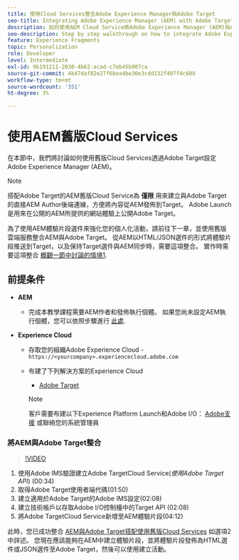 ```yaml
---
title: 使用Cloud Services整合Adobe Experience Manager與Adobe Target
seo-title: Integrating Adobe Experience Manager (AEM) with Adobe Target using Legacy Cloud Services
description: 如何使用AEM Cloud Service將Adobe Experience Manager (AEM)與Adobe Target整合的分步逐步解說
seo-description: Step by step walkthrough on how to integrate Adobe Experience Manager (AEM) with Adobe Target using AEM Cloud Service
feature: Experience Fragments
topic: Personalization
role: Developer
level: Intermediate
exl-id: 9b191211-2030-4b62-acad-c7eb45b807ca
source-git-commit: 4b47daf82e27f6bea4be30e3cdd132f497f4c609
workflow-type: tm+mt
source-wordcount: '351'
ht-degree: 3%

---
```


# 使用AEM舊版Cloud Services

在本節中，我們將討論如何使用舊版Cloud Services透過Adobe Target設定Adobe Experience Manager (AEM)。

>[!NOTE]
>
> 搭配Adobe Target的AEM舊版Cloud Service為 **僅限** 用來建立與Adobe Target的直接AEM Author後端連線，方便將內容從AEM發佈到Target。 Adobe Launch是用來在公開的AEM所提供的網站體驗上公開Adobe Target。

為了使用AEM體驗片段選件來強化您的個人化活動，請前往下一章，並使用舊版雲端服務整合AEM與Adobe Target。 從AEM以HTML/JSON選件的形式將體驗片段推送到Target，以及保持Target選件與AEM同步時，需要這項整合。 實作時需要這項整合 [概觀一節中討論的情境1](./overview.md#personalization-using-aem-experience-fragment).

## 前提条件

* **AEM**

   * 完成本教學課程需要AEM作者和發佈執行個體。 如果您尚未設定AEM執行個體，您可以依照步驟進行 [此處](./implementation.md#set-up-aem).

* **Experience Cloud**
   * 存取您的組織Adobe Experience Cloud - `https://<yourcompany>.experiencecloud.adobe.com`
   * 布建了下列解決方案的Experience Cloud
      * [Adobe Target](https://experiencecloud.adobe.com)

      >[!NOTE]
      >
      > 客戶需要布建以下Experience Platform Launch和Adobe I/O： [Adobe支援](https://helpx.adobe.com/cn/contact/enterprise-support.ec.html) 或聯絡您的系統管理員


### 將AEM與Adobe Target整合

>[!VIDEO](https://video.tv.adobe.com/v/28428?quality=12&learn=on)

1. 使用Adobe IMS驗證建立Adobe TargetCloud Service(*使用Adobe Target API*) (00:34)
2. 取得Adobe Target使用者端代碼(01:50)
3. 建立適用於Adobe Target的Adobe IMS設定(02:08)
4. 建立技術帳戶以存取Adobe I/O控制檯中的Target API (02:08)
5. 將Adobe TargetCloud Service新增至AEM體驗片段(04:12)

此時，您已成功整合 [AEM與Adobe Target搭配使用舊版Cloud Services](./using-aem-cloud-services.md#integrating-aem-target-options) 如選項2中詳述。 您現在應該能夠在AEM中建立體驗片段，並將體驗片段發佈為HTML選件或JSON選件至Adobe Target，然後可以使用建立活動。
